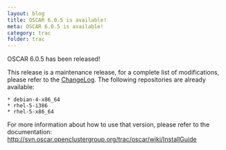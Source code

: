 ```yaml
---
layout: blog
title: OSCAR 6.0.5 is available!
meta: OSCAR 6.0.5 is available!
category: trac
folder: trac
---
```

<!-- Name: oscar-6.0.5 -->
<!-- Version: 2 -->
<!-- Last-Modified: 2010/04/07 02:03:25 -->
<!-- Author: valleegr -->

OSCAR 6.0.5 has been released!

This release is a maintenance release, for a complete list of modifications, please refer to the [ChangeLog](http://svn.oscar.openclustergroup.org/trac/oscar/browser/tags/rel-6-0-5/ChangeLog). The following repositories are already available:

    * debian-4-x86_64
    * rhel-5-i386
    * rhel-5-x86_64 

For more information about how to use that version, please refer to the documentation: http://svn.oscar.openclustergroup.org/trac/oscar/wiki/InstallGuide
